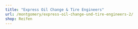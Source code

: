 ```yaml
---
title: "Express Oil Change & Tire Engineers"
url: /montgomery/express-oil-change-und-tire-engineers-2/
shop: Reifen
---
```

